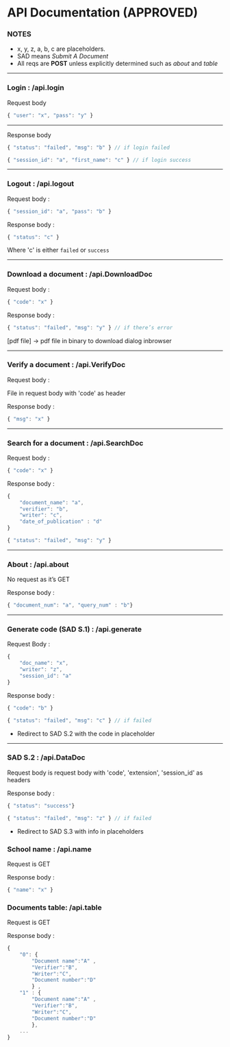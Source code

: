 ﻿# API Documentation (APPROVED)

### **NOTES**

- x, y, z, a, b, c are placeholders.
- SAD means _Submit A Document_
- All reqs are **POST** unless explicitly determined such as _about_ and _table_

---

### **Login : /api.login**

Request body

```javascript
{ "user": "x", "pass": "y" }
```

---

Response body

```javascript
{ "status": "failed", "msg": "b" } // if login failed
```

```javascript
{ "session_id": "a", "first_name": "c" } // if login success
```

---

### **Logout : /api.logout**

Request body :

```javascript
{ "session_id": "a", "pass": "b" }
```

Response body :

```javascript
{ "status": "c" }
```

Where 'c' is either `failed` or `success`

---

### **Download a document : /api.DownloadDoc**

Request body :

```javascript
{ "code": "x" }
```

Response body :

```javascript
{ "status": "failed", "msg": "y" } // if there’s error
```

[pdf file] → pdf file in binary to download dialog inbrowser

---

### **Verify a document : /api.VerifyDoc**

Request body :

File in request body with 'code' as header

Response body :

```javascript
{ "msg": "x" }
```

---

### **Search for a document : /api.SearchDoc**

Request body :

```javascript
{ "code": "x" }
```

Response body :

```javascript
{
	"document_name": "a",
	"verifier": "b",
	"writer": "c",
	"date_of_publication" : "d"
}
```

```javascript
{ "status": "failed", "msg": "y" }
```

---

### **About : /api.about**

No request as it’s GET

Response body :

```javascript
{ "document_num": "a", "query_num" : "b"}
```

---

### **Generate code (SAD S.1) : /api.generate**

Request Body :

```javascript
{
	"doc_name": "x",
	"writer": "z",
	"session_id": "a"
}
```

Response body :

```javascript
{ "code": "b" }
```

```javascript
{ "status": "failed", "msg": "c" } // if failed
```

- Redirect to SAD S.2 with the code in placeholder

---

### **SAD S.2 : /api.DataDoc**

Request body is request body with 'code', 'extension', 'session_id' as headers

Response body :

```javascript
{ "status": "success"}
```

```javascript
{ "status": "failed", "msg": "z" } // if failed
```

- Redirect to SAD S.3 with info in placeholders

### **School name : /api.name**

Request is GET

Response body :

```javascript
{ "name": "x" }
```

### **Documents table: /api.table**

Request is GET

Response body :

```javascript
{
	"0": {
		"Document name":"A" , 
		"Verifier":"B", 
		"Writer":"C", 
		"Document number":"D"
		} ,
	"1" : {
		"Document name":"A" , 
		"Verifier":"B", 
		"Writer":"C", 
		"Document number":"D"
		}, 
	...
}
```
